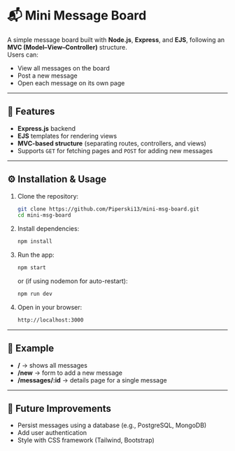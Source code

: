 # 📬 Mini Message Board

A simple message board built with **Node.js**, **Express**, and **EJS**, following an **MVC (Model–View–Controller)** structure.  
Users can:
- View all messages on the board
- Post a new message
- Open each message on its own page

---

## 🚀 Features
- **Express.js** backend
- **EJS** templates for rendering views
- **MVC-based structure** (separating routes, controllers, and views)
- Supports `GET` for fetching pages and `POST` for adding new messages

---

## ⚙️ Installation & Usage

1. Clone the repository:
   ```bash
   git clone https://github.com/Piperski13/mini-msg-board.git
   cd mini-msg-board
2. Install dependencies:
   ```bash
   npm install
3. Run the app:
   ```bash
   npm start
   ```
    or (if using nodemon for auto-restart):
    ```bash
    npm run dev
    ```
4. Open in your browser:
   ```bash
   http://localhost:3000
---

## 📝 Example
- **/** → shows all messages
- **/new** → form to add a new message
- **/messages/:id** → details page for a single message

---

## 🔮 Future Improvements
- Persist messages using a database (e.g., PostgreSQL, MongoDB)
- Add user authentication
- Style with CSS framework (Tailwind, Bootstrap)
  

